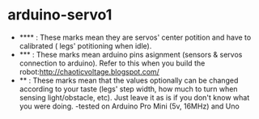 # arduino-servo1
 - **** : These marks mean they are servos' center potition and have to calibrated ( legs' potitioning when idle).
  - ***  : These marks mean arduino pins asignment (sensors & servos connection to arduino). Refer to this when you build the robot:http://chaoticvoltage.blogspot.com/
  - **   : These marks mean that the values optionally can be changed according to your taste (legs' step width, how much to turn when sensing light/obstacle, etc). Just leave it as is if you don't know what you were doing.
-tested on Arduino Pro Mini (5v, 16MHz) and Uno
